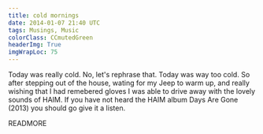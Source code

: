 ```yaml
---
title: cold mornings
date: 2014-01-07 21:40 UTC
tags: Musings, Music
colorClass: CCmutedGreen
headerImg: True
imgWrapLoc: 75
---
```


Today was really cold. No, let's rephrase that. Today was way too cold. So after stepping out of the house, wating for my Jeep to warm up, and really wishing that I had remebered gloves I was able to drive away with the lovely sounds of HAIM. If you have not heard the HAIM album Days Are Gone (2013) you should go give it a listen. 

READMORE